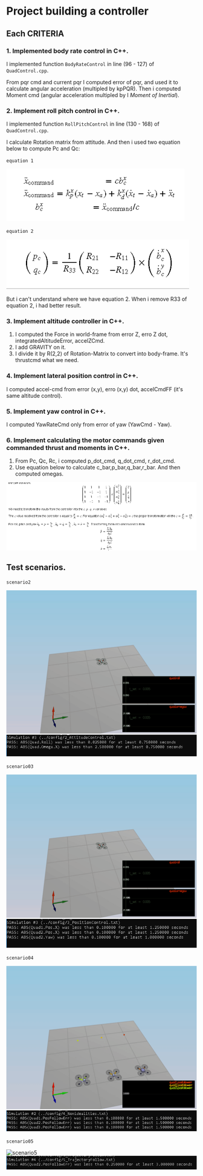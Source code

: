 # Project building a controller #

## Each CRITERIA ##

### 1. Implemented body rate control in C++. ###

I implemented function `BodyRateControl` in line (96 - 127) of `QuadControl.cpp`.

From pqr cmd and current pqr I computed error of pqr, and used it to calculate angular acceleration (multipled by kpPQR). Then i computed Moment cmd (angular acceleration multipled by I *Moment of Inertial*).

### 2. Implement roll pitch control in C++. ###

I implemented function `RollPitchControl` in line (130 - 168) of `QuadControl.cpp`.

I calculate Rotation matrix from attitude. And then i used two equation below to compute Pc and Qc:

`equation 1`

![equation1](./animations/rollpitch_equation1.png)

`equation 2`

![equation2](./animations/rollpitch_equation2.png)

But i can't understand where we have equation 2. When i remove R33 of equation 2, i had better result.

### 3. Implement altitude controller in C++. ###

1. I computed the Force in world-frame from error Z, erro Z dot, integratedAltitudeError, accelZCmd.
2. I add GRAVITY on it.
3. I divide it by R(2,2) of Rotation-Matrix to convert into body-frame. It's thrustcmd what we need.

### 4. Implement lateral position control in C++. ###

I computed accel-cmd from error (x,y), erro (x,y) dot, accelCmdFF (it's same altitude control).

### 5. Implement yaw control in C++. ###

I computed YawRateCmd only from error of yaw (YawCmd - Yaw).

### 6. Implement calculating the motor commands given commanded thrust and moments in C++. ###

1. From Pc, Qc, Rc, i computed p_dot_cmd, q_dot_cmd, r_dot_cmd.
2. Use equation below to calculate c_bar,p_bar,q_bar,r_bar. And then computed omegas.

 ![equation](./animations/omega_equation.png)
 
## Test scenarios. ##
 
`scenario2`
 
![scenario2](./animations/scenario2.gif)
![output](./animations/output_02.png)

`scenario03`
 
![scenario3](./animations/scenario2.gif)
![output](./animations/output_03.png)
 
`scenario04`

![scenario4](./animations/scenario4.gif)
![output](./animations/output_04.png)
 
`scenario05`

![scenario5](./animations/scenario5.gif)
![output](./animations/output_05.png)
